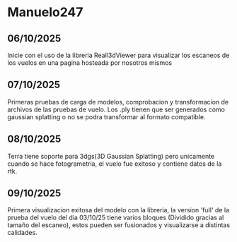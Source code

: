 # Manuelo247

## 06/10/2025
Inicie con el uso de la libreria Reall3dViewer para visualizar los escaneos de los vuelos en una pagina hosteada por nosotros mismos

## 07/10/2025
Primeras pruebas de carga de modelos, comprobacion y transformacion de archivos de las pruebas de vuelo. Los .ply tienen que ser generados como gaussian splatting o no se podra transformar al formato compatible.

## 08/10/2025
Terra tiene soporte para 3dgs(3D Gaussian Splatting) pero unicamente cuando se hace fotogrametria, el vuelo fue exitoso y contiene datos de la rtk.

## 09/10/2025
Primera visualizacion exitosa del modelo con la libreria, la version 'full' de la prueba del vuelo del dia 03/10/25 tiene varios bloques (Dividido gracias al tamaño del escaneo), estos pueden ser fusionados y visualizarse a distintas calidades.
